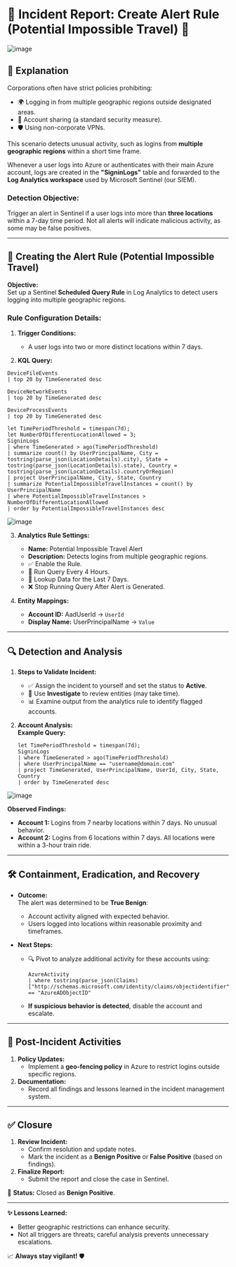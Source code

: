 # 🚨 Incident Report: Create Alert Rule (Potential Impossible Travel) 🚨

![image](https://github.com/user-attachments/assets/1619d03b-412c-4b5c-9b7a-5aee6e1f4fb7)


## 📝 **Explanation**  
Corporations often have strict policies prohibiting:  
- 🌍 Logging in from multiple geographic regions outside designated areas.  
- 🔄 Account sharing (a standard security measure).  
- 🛡️ Using non-corporate VPNs.  

This scenario detects unusual activity, such as logins from **multiple geographic regions** within a short time frame.  

Whenever a user logs into Azure or authenticates with their main Azure account, logs are created in the **"SigninLogs"** table and forwarded to the **Log Analytics workspace** used by Microsoft Sentinel (our SIEM).  

### **Detection Objective:**  
Trigger an alert in Sentinel if a user logs into more than **three locations** within a 7-day time period. Not all alerts will indicate malicious activity, as some may be false positives.  

---

## 🚦 **Creating the Alert Rule (Potential Impossible Travel)**  
**Objective:**  
Set up a Sentinel **Scheduled Query Rule** in Log Analytics to detect users logging into multiple geographic regions.  

### **Rule Configuration Details:**  
1. **Trigger Conditions:**  
   - A user logs into two or more distinct locations within 7 days.  

2. **KQL Query:**

```kql
DeviceFileEvents
| top 20 by TimeGenerated desc
```
```kql
DeviceNetworkEvents
| top 20 by TimeGenerated desc
```
```kql
DeviceProcessEvents
| top 20 by TimeGenerated desc
``` 
```kql
let TimePeriodThreshold = timespan(7d);
let NumberOfDifferentLocationAllowed = 3;
SigninLogs
| where TimeGenerated > ago(TimePeriodThreshold)
| summarize count() by UserPrincipalName, City = tostring(parse_json(LocationDetails).city), State = tostring(parse_json(LocationDetails).state), Country = tostring(parse_json(LocationDetails).countryOrRegion)
| project UserPrincipalName, City, State, Country
| summarize PotentialImpossibleTravelInstances = count() by UserPrincipalName
| where PotentialImpossibleTravelInstances > NumberOfDifferentLocationAllowed
| order by PotentialImpossibleTravelInstances desc
```
![image](https://github.com/user-attachments/assets/028db60d-0a62-4436-8341-2bd96b4a7a0f)

3. **Analytics Rule Settings:**  
   - **Name:** Potential Impossible Travel Alert  
   - **Description:** Detects logins from multiple geographic regions.  
   - ✅ Enable the Rule.  
   - 🔄 Run Query Every 4 Hours.  
   - 📅 Lookup Data for the Last 7 Days.  
   - ❌ Stop Running Query After Alert is Generated.  

4. **Entity Mappings:**  
   - **Account ID:** AadUserId → `UserId`  
   - **Display Name:** UserPrincipalName → `Value`  

---

## 🔍 **Detection and Analysis**  

1. **Steps to Validate Incident:**  
   - ✅ Assign the incident to yourself and set the status to **Active**.  
   - 🔄 Use **Investigate** to review entities (may take time).  
   - 📊 Examine output from the analytics rule to identify flagged accounts.  

2. **Account Analysis:**  
   **Example Query:**  
   ```kql
   let TimePeriodThreshold = timespan(7d);
   SigninLogs
   | where TimeGenerated > ago(TimePeriodThreshold)
   | where UserPrincipalName == "username@domain.com"
   | project TimeGenerated, UserPrincipalName, UserId, City, State, Country
   | order by TimeGenerated desc
   ```

![image](https://github.com/user-attachments/assets/42a967ab-080e-4661-9d8b-b4dec9a6b7de)


   **Observed Findings:**  
   - **Account 1:** Logins from 7 nearby locations within 7 days. No unusual behavior.  
   - **Account 2:** Logins from 6 locations within 7 days. All locations were within a 3-hour train ride.  

---

## 🛠️ **Containment, Eradication, and Recovery**  

- **Outcome:**  
   The alert was determined to be **True Benign**:  
   - Account activity aligned with expected behavior.  
   - Users logged into locations within reasonable proximity and timeframes.  

- **Next Steps:**  
   - 🔍 Pivot to analyze additional activity for these accounts using:  
     ```kql
     AzureActivity
     | where tostring(parse_json(Claims)["http://schemas.microsoft.com/identity/claims/objectidentifier"]) == "AzureADObjectID"
     ```  
   - **If suspicious behavior is detected**, disable the account and escalate.  

---

## 🔄 **Post-Incident Activities**  
1. **Policy Updates:**  
   - Implement a **geo-fencing policy** in Azure to restrict logins outside specific regions.  
2. **Documentation:**  
   - Record all findings and lessons learned in the incident management system.  

---

## ✅ **Closure**  
1. **Review Incident:**  
   - Confirm resolution and update notes.  
   - Mark the incident as a **Benign Positive** or **False Positive** (based on findings).  
2. **Finalize Report:**  
   - Submit the report and close the case in Sentinel.  

📌 **Status:** Closed as **Benign Positive**.  

---

**✨ Lessons Learned:**  
- Better geographic restrictions can enhance security.  
- Not all triggers are threats; careful analysis prevents unnecessary escalations.  

📈 **Always stay vigilant!** 🛡️
